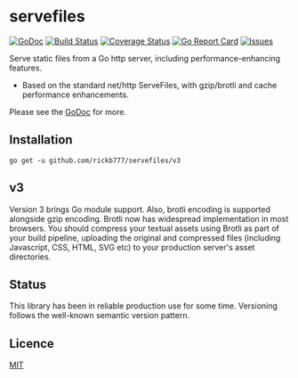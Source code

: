 # servefiles

[![GoDoc](https://img.shields.io/badge/api-Godoc-blue.svg?style=flat-square)](https://godoc.org/github.com/rickb777/servefiles)
[![Build Status](https://travis-ci.org/rickb777/servefiles.svg?branch=master)](https://travis-ci.org/rickb777/servefiles)
[![Coverage Status](https://coveralls.io/repos/rickb777/servefiles/badge.svg?branch=master&service=github)](https://coveralls.io/github/rickb777/servefiles?branch=master)
[![Go Report Card](https://goreportcard.com/badge/github.com/rickb777/servefiles)](https://goreportcard.com/report/github.com/rickb777/servefiles)
[![Issues](https://img.shields.io/github/issues/rickb777/servefiles.svg)](https://github.com/rickb777/servefiles/issues)

Serve static files from a Go http server, including performance-enhancing features.

 * Based on the standard net/http ServeFiles, with gzip/brotli and cache performance enhancements.

Please see the [GoDoc](https://godoc.org/github.com/rickb777/servefiles) for more.

## Installation

    go get -u github.com/rickb777/servefiles/v3

## v3

Version 3 brings Go module support. Also, brotli encoding is supported alongside gzip encoding. Brotli now has widespread
implementation in most browsers. You should compress your textual assets using Brotli as part of your build pipeline, uploading
the original and compressed files (including Javascript, CSS, HTML, SVG etc) to your production server's asset directories.
 
## Status

This library has been in reliable production use for some time. Versioning follows the well-known semantic version pattern.

## Licence

[MIT](LICENSE)
